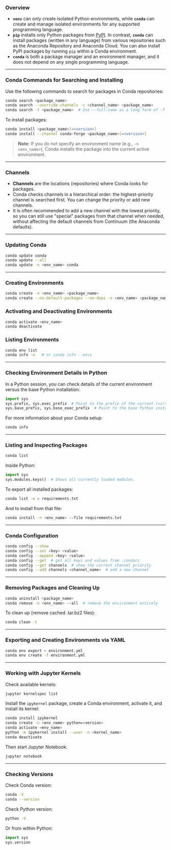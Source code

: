 ### Overview

- **`venv`** can only create isolated Python environments, while **`conda`** can create and manage isolated environments for any supported programming language.
- **`pip`** installs only Python packages from [PyPI](https://pypi.org/). In contrast, **`conda`** can install packages (written in any language) from various repositories such as the Anaconda Repository and Anaconda Cloud. You can also install PyPI packages by running `pip` within a Conda environment.
- **`conda`** is both a package manager and an environment manager, and it does not depend on any single programming language.

---

### Conda Commands for Searching and Installing 

Use the following commands to search for packages in Conda repositories:

```zsh
conda search <package_name>
conda search --override-channels -c <channel_name> <package_name>
conda search -f <package_name>  # Use --full-name as a long form of -f
```

To install packages:

```zsh
conda install <package_name>[=<version>]
conda install --channel conda-forge <package_name>[=<version>]
```

> **Note**: If you do not specify an environment name (e.g., `-n <env_name>`), Conda installs the package into the current active environment.

---

### Channels

- **Channels** are the locations (repositories) where Conda looks for packages.
- Conda checks channels in a hierarchical order: the highest-priority channel is searched first. You can change the priority or add new channels.
- It is often recommended to add a new channel with the lowest priority, so you can still use "special" packages from that channel when needed, without affecting the default channels from Continuum (the Anaconda defaults).

---

### Updating Conda

```zsh
conda update conda
conda update --all
conda update -n <env_name> conda
```

---

### Creating Environments

```zsh
conda create -n <env_name> <package_name>
conda create --no-default-packages --no-deps -n <env_name> <package_name>[=<version>]
```

### Activating and Deactivating Environments

```zsh
conda activate <env_name>
conda deactivate
```

### Listing Environments

```zsh
conda env list
conda info -e   # or conda info --envs
```

---

### Checking Environment Details in Python

In a Python session, you can check details of the current environment versus the base Python installation:

```python
import sys
sys.prefix, sys.exec_prefix  # Point to the prefix of the current (virtual) environment.
sys.base_prefix, sys.base_exec_prefix  # Point to the base Python installation.
```

For more information about your Conda setup:

```zsh
conda info
```

---

### Listing and Inspecting Packages

```zsh
conda list
```

Inside Python:

```python
import sys
sys.modules.keys()  # Shows all currently loaded modules.
```

To export all installed packages:

```zsh
conda list -e > requirements.txt
```

And to install from that file:

```zsh
conda install -n <env_name> --file requirements.txt
```

---

### Conda Configuration

```zsh
conda config --show
conda config --set <key> <value>
conda config --append <key> <value>
conda config --get  # get all keys and values from .condarc
conda config --get channels  # show the current channel priority
conda config --add channels <channel_name>  # add a new channel
```

---

### Removing Packages and Cleaning Up

```zsh
conda uninstall <package_name>
conda remove -n <env_name> --all  # remove the environment entirely
```

To clean up (remove cached .tar.bz2 files):

```zsh
conda clean -t
```

---

### Exporting and Creating Environments via YAML

```zsh
conda env export > environment.yml
conda env create -f environment.yml
```

---

### Working with Jupyter Kernels

Check available kernels:

```zsh
jupyter kernelspec list
```

Install the `ipykernel` package, create a Conda environment, activate it, and install its kernel:

```zsh
conda install ipykernel
conda create -n <env_name> python=<version>
conda activate <env_name>
python -m ipykernel install --user -n <kernel_name>
conda deactivate
```

Then start Jupyter Notebook:

```zsh
jupyter notebook
```

---

### Checking Versions

Check Conda version:

```zsh
conda -V
conda --version
```

Check Python version:

```zsh
python -V
```

Or from within Python:

```python
import sys
sys.version
```
